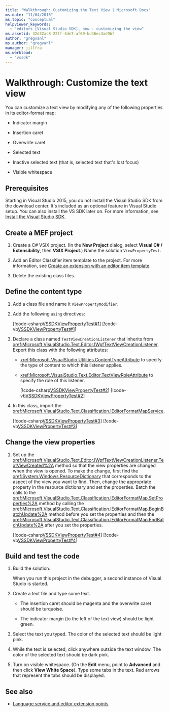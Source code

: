 ```yaml
---
title: "Walkthrough: Customizing the Text View | Microsoft Docs"
ms.date: "11/04/2016"
ms.topic: "conceptual"
helpviewer_keywords:
  - "editors [Visual Studio SDK], new - customizing the view"
ms.assetid: 32d32ac8-22ff-4de7-af69-bd46ec4ad9bf
author: "gregvanl"
ms.author: "gregvanl"
manager: jillfra
ms.workload:
  - "vssdk"
---
```

# Walkthrough: Customize the text view
You can customize a text view by modifying any of the following properties in its editor-format map:

-   Indicator margin

-   Insertion caret

-   Overwrite caret

-   Selected text

-   Inactive selected text (that is, selected text that's lost focus)

-   Visible whitespace

## Prerequisites
 Starting in Visual Studio 2015, you do not install the Visual Studio SDK from the download center. It's included as an optional feature in Visual Studio setup. You can also install the VS SDK later on. For more information, see [Install the Visual Studio SDK](../extensibility/installing-the-visual-studio-sdk.md).

## Create a MEF project

1. Create a C# VSIX project. (In the **New Project** dialog, select **Visual C# / Extensibility**, then **VSIX Project**.) Name the solution `ViewPropertyTest`.

2. Add an Editor Classifier item template to the project. For more information, see [Create an extension with an editor item template](../extensibility/creating-an-extension-with-an-editor-item-template.md).

3. Delete the existing class files.

## Define the content type

1. Add a class file and name it `ViewPropertyModifier`.

2. Add the following `using` directives:

    [!code-csharp[VSSDKViewPropertyTest#1](../extensibility/codesnippet/CSharp/walkthrough-customizing-the-text-view_1.cs)]
    [!code-vb[VSSDKViewPropertyTest#1](../extensibility/codesnippet/VisualBasic/walkthrough-customizing-the-text-view_1.vb)]

3. Declare a class named `TestViewCreationListener` that inherits from <xref:Microsoft.VisualStudio.Text.Editor.IWpfTextViewCreationListener>. Export this class with the following attributes:

   - <xref:Microsoft.VisualStudio.Utilities.ContentTypeAttribute> to specify the type of content to which this listener applies.

   - <xref:Microsoft.VisualStudio.Text.Editor.TextViewRoleAttribute> to specify the role of this listener.

     [!code-csharp[VSSDKViewPropertyTest#2](../extensibility/codesnippet/CSharp/walkthrough-customizing-the-text-view_2.cs)]
     [!code-vb[VSSDKViewPropertyTest#2](../extensibility/codesnippet/VisualBasic/walkthrough-customizing-the-text-view_2.vb)]

4. In this class, import the <xref:Microsoft.VisualStudio.Text.Classification.IEditorFormatMapService>.

    [!code-csharp[VSSDKViewPropertyTest#3](../extensibility/codesnippet/CSharp/walkthrough-customizing-the-text-view_3.cs)]
    [!code-vb[VSSDKViewPropertyTest#3](../extensibility/codesnippet/VisualBasic/walkthrough-customizing-the-text-view_3.vb)]

## Change the view properties

1. Set up the <xref:Microsoft.VisualStudio.Text.Editor.IWpfTextViewCreationListener.TextViewCreated%2A> method so that the view properties are changed when the view is opened. To make the change, first find the <xref:System.Windows.ResourceDictionary> that corresponds to the aspect of the view you want to find. Then, change the appropriate property in the resource dictionary and set the properties. Batch the calls to the <xref:Microsoft.VisualStudio.Text.Classification.IEditorFormatMap.SetProperties%2A> method by calling the <xref:Microsoft.VisualStudio.Text.Classification.IEditorFormatMap.BeginBatchUpdate%2A> method before you set the properties and then the <xref:Microsoft.VisualStudio.Text.Classification.IEditorFormatMap.EndBatchUpdate%2A> after you set the properties.

     [!code-csharp[VSSDKViewPropertyTest#4](../extensibility/codesnippet/CSharp/walkthrough-customizing-the-text-view_4.cs)]
     [!code-vb[VSSDKViewPropertyTest#4](../extensibility/codesnippet/VisualBasic/walkthrough-customizing-the-text-view_4.vb)]

## Build and test the code

1. Build the solution.

     When you run this project in the debugger, a second instance of Visual Studio is started.

2. Create a text file and type some text.

    -   The insertion caret should be magenta and the overwrite caret should be turquoise.

    -   The indicator margin (to the left of the text view) should be light green.

3. Select the text you typed. The color of the selected text should be light pink.

4. While the text is selected, click anywhere outside the text window. The color of the selected text should be dark pink.

5. Turn on visible whitespace. (On the **Edit** menu, point to **Advanced** and then click **View White Space**). Type some tabs in the text. Red arrows that represent the tabs should be displayed.

## See also
- [Language service and editor extension points](../extensibility/language-service-and-editor-extension-points.md)